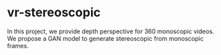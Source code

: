 # vr-stereoscopic
In this project, we provide depth perspective for 360 monoscopic videos. We propose a GAN model to generate stereoscopic from monoscopic frames.
